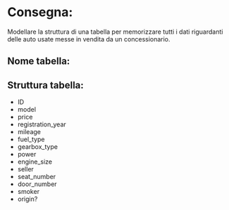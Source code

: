 # Consegna:
Modellare la struttura di una tabella per memorizzare tutti i dati riguardanti delle auto usate messe in vendita da un concessionario.

## Nome tabella:

## Struttura tabella:
- ID
- model
- price
- registration_year
- mileage
- fuel_type
- gearbox_type
- power
- engine_size
- seller
- seat_number
- door_number
- smoker
- origin?